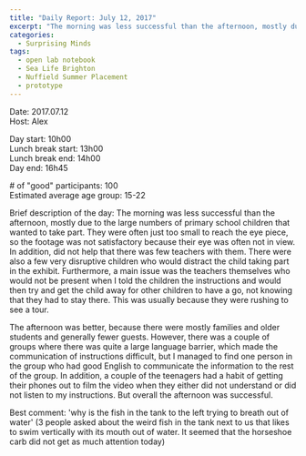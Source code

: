 ```yaml
---
title: "Daily Report: July 12, 2017"
excerpt: "The morning was less successful than the afternoon, mostly due to the large numbers of primary school children that wanted to take part. "
categories:
  - Surprising Minds
tags:
  - open lab notebook
  - Sea Life Brighton
  - Nuffield Summer Placement
  - prototype
---
```


Date: 2017.07.12  
Host: Alex  

Day start: 10h00   
Lunch break start: 13h00  
Lunch break end: 14h00  
Day end: 16h45  

\# of "good" participants: 100  
Estimated average age group: 15-22

Brief description of the day: The morning was less successful than the afternoon, mostly due to the large numbers of primary school children that wanted to take part. They were often just too small to reach the eye piece, so the footage was not satisfactory because their eye was often not in view. In addition, did not help that there was few teachers with them. There were also a few very disruptive children who would distract the child taking part in the exhibit. Furthermore, a main issue was the teachers themselves who would not be present when I told the children the instructions and would then try and get the child away for other children to have a go, not knowing that they had to stay there. This was usually because they were rushing to see a tour.

The afternoon was better, because there were mostly families and older students and generally fewer guests. However, there was a couple of groups where there was quite a large language barrier, which made the communication of instructions difficult, but I managed to find one person in the group who had good English to communicate the information to the rest of the group. In addition, a couple of the teenagers had a habit of getting their phones out to film the video when they either did not understand or did not listen to my instructions. But overall the afternoon was successful. 

Best comment: 'why is the fish in the tank to the left trying to breath out of water' (3 people asked about the weird fish in the tank next to us that likes to swim vertically with its mouth out of water. It seemed that the horseshoe carb did not get as much attention today)
